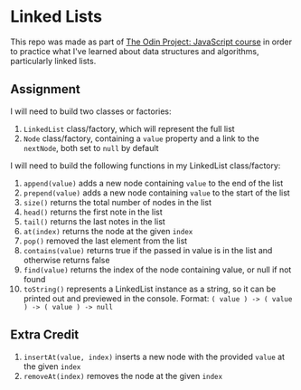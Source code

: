 # Linked Lists

This repo was made as part of <a href="https://www.theodinproject.com/lessons/javascript-linked-lists">The Odin Project: JavaScript course</a> in order to practice what I've learned about data structures and algorithms, particularly linked lists.

## Assignment

I will need to build two classes or factories:

1. `LinkedList` class/factory, which will represent the full list
1. `Node` class/factory, containing a `value` property and a link to the `nextNode`, both set to `null` by default

I will need to build the following functions in my LinkedList class/factory:

1. `append(value)` adds a new node containing `value` to the end of the list
1. `prepend(value)` adds a new node containing `value` to the start of the list
1. `size()` returns the total number of nodes in the list
1. `head()` returns the first note in the list
1. `tail()` returns the last notes in the list
1. `at(index)` returns the node at the given `index`
1. `pop()` removed the last element from the list
1. `contains(value)` returns true if the passed in value is in the list and otherwise returns false
1. `find(value)` returns the index of the node containing value, or null if not found
1. `toString()` represents a LinkedList instance as a string, so it can be printed out and previewed in the console. Format: `( value ) -> ( value ) -> ( value ) -> null`

## Extra Credit
1. `insertAt(value, index)` inserts a new node with the provided `value` at the given `index`
1. `removeAt(index)` removes the node at the given `index`